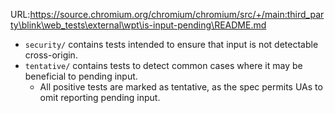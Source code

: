URL:https://source.chromium.org/chromium/chromium/src/+/main:third_party\blink\web_tests\external\wpt\is-input-pending\README.md
- `security/` contains tests intended to ensure that input is not detectable cross-origin.
- `tentative/` contains tests to detect common cases where it may be beneficial to pending input.
  - All positive tests are marked as tentative, as the spec permits UAs to omit reporting pending input.
